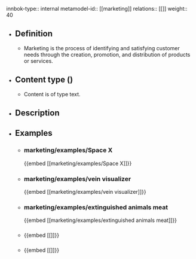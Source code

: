 innbok-type:: internal
metamodel-id:: [[marketing]]
relations:: [[]]
weight:: 40

- ## Definition
  - Marketing is the process of identifying and satisfying customer needs through the creation, promotion, and distribution of products or services.
- ## Content type ()
  - Content is of type text.
  
- ## Description
- ## Examples
  - ### marketing/examples/Space X
    {{embed [[marketing/examples/Space X]]}}
  - ### marketing/examples/vein visualizer
    {{embed [[marketing/examples/vein visualizer]]}}
  - ### marketing/examples/extinguished animals meat
    {{embed [[marketing/examples/extinguished animals meat]]}}
  - ### 
    {{embed [[]]}}
  - ### 
    {{embed [[]]}}
  

